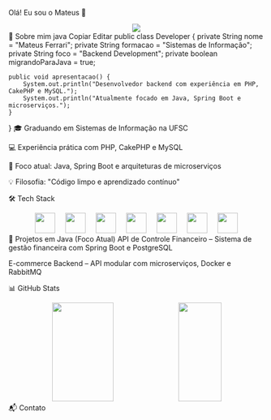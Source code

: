 Olá! Eu sou o Mateus 👋
<div align="center"> <img src="https://readme-typing-svg.herokuapp.com/?color=00bfbf&size=35&center=true&vCenter=true&width=1000&lines=Desenvolvedor+Backend;Foco+em+Java+e+Spring+Boot;Sempre+aprendendo+algo+novo!"/> </div>
🚀 Sobre mim
java
Copiar
Editar
public class Developer {
    private String nome = "Mateus Ferrari";
    private String formacao = "Sistemas de Informação";
    private String foco = "Backend Development";
    private boolean migrandoParaJava = true;

    public void apresentacao() {
        System.out.println("Desenvolvedor backend com experiência em PHP, CakePHP e MySQL.");
        System.out.println("Atualmente focado em Java, Spring Boot e microserviços.");
    }
}
🎓 Graduando em Sistemas de Informação na UFSC

💻 Experiência prática com PHP, CakePHP e MySQL

🌱 Foco atual: Java, Spring Boot e arquiteturas de microserviços

💡 Filosofia: "Código limpo e aprendizado contínuo"

🛠️ Tech Stack
<div align="center"> <img src="https://cdn.jsdelivr.net/gh/devicons/devicon/icons/java/java-original.svg" height="40"/> <img width="12"/> <img src="https://cdn.jsdelivr.net/gh/devicons/devicon/icons/spring/spring-original.svg" height="40"/> <img width="12"/> <img src="https://cdn.jsdelivr.net/gh/devicons/devicon/icons/php/php-original.svg" height="40"/> <img width="12"/> <img src="https://cdn.jsdelivr.net/gh/devicons/devicon/icons/cakephp/cakephp-original.svg" height="40"/> <img width="12"/> <img src="https://cdn.jsdelivr.net/gh/devicons/devicon/icons/mysql/mysql-original.svg" height="40"/> <img width="12"/> <img src="https://cdn.jsdelivr.net/gh/devicons/devicon/icons/docker/docker-original.svg" height="40"/> <img width="12"/> <img src="https://cdn.jsdelivr.net/gh/devicons/devicon/icons/git/git-original.svg" height="40"/> </div>
🚀 Projetos em Java (Foco Atual)
API de Controle Financeiro – Sistema de gestão financeira com Spring Boot e PostgreSQL

E-commerce Backend – API modular com microserviços, Docker e RabbitMQ

📊 GitHub Stats
<div align="center"> <img width="49%" height="195px" src="https://github-readme-stats.vercel.app/api?username=3ateusferrari&show_icons=true&count_private=true&hide_border=true&title_color=00bfbf&icon_color=00bfbf&text_color=c9d1d9&bg_color=0d1117" /> <img width="41%" height="195px" src="https://github-readme-stats.vercel.app/api/top-langs/?username=3ateusferrari&layout=compact&hide_border=true&title_color=00bfbf&text_color=c9d1d9&bg_color=0d1117" /> </div>
📬 Contato
<div align="center">


</div>
